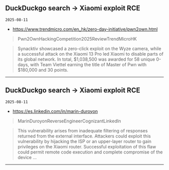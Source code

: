## DuckDuckgo search -> Xiaomi exploit RCE
`2025-08-11`

* https://www.trendmicro.com/en_hk/zero-day-initiative/pwn2own.html

<blockquote>
 Pwn2OwnHackingCompetition2025ReviewTrendMicroHK
</blockquote>
<blockquote>
Synacktiv showcased a zero-click exploit on the Wyze camera, while a successful attack on the Xiaomi 13 Pro led Xiaomi to disable parts of its global network. In total, $1,038,500 was awarded for 58 unique 0-days, with Team Viettel earning the title of Master of Pwn with $180,000 and 30 points.
</blockquote>

---

## DuckDuckgo search -> Xiaomi exploit RCE
`2025-08-11`

* https://es.linkedin.com/in/marin-duroyon

<blockquote>
 MarinDuroyonReverseEngineerCognizantLinkedIn
</blockquote>
<blockquote>
This vulnerability arises from inadequate filtering of responses returned from the external interface. Attackers could exploit this vulnerability by hijacking the ISP or an upper-layer router to gain privileges on the Xiaomi router. Successful exploitation of this flaw could permit remote code execution and complete compromise of the device ...
</blockquote>

---

